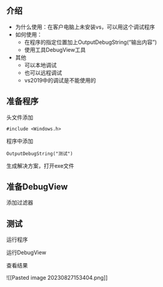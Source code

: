 

## 介绍

- 为什么使用：在客户电脑上未安装vs，可以用这个调试程序
- 如何使用：
	- 在程序的指定位置加上OutputDebugString(“输出内容”)
	- 使用工具DebugView工具
- 其他
	- 可以本地调试
	- 也可以远程调试
	- vs2019中的调试是不能使用的


## 准备程序

头文件添加

```
#include <Windows.h>
```

程序中添加

```
OutputDebugString("测试")
```

生成解决方案，打开exe文件

## 准备DebugView

添加过滤器

## 测试

运行程序

运行DebugView

查看结果

![[Pasted image 20230827153404.png]]